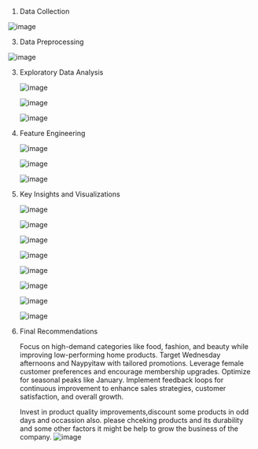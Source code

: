 1. Data Collection

![image](https://github.com/user-attachments/assets/b775b834-47ec-4f65-b7fa-ff4b349d5448)

3. Data Preprocessing
   
![image](https://github.com/user-attachments/assets/47d95448-7460-425e-b8c9-582b5b9d8052)

3. Exploratory Data Analysis
   
   ![image](https://github.com/user-attachments/assets/448b61dd-d231-4984-b179-07fced65412e)
   

   ![image](https://github.com/user-attachments/assets/77aa83ed-794b-42f3-902c-8d44539e8934)
   

   ![image](https://github.com/user-attachments/assets/52877e03-1e3d-4de2-ae71-4ce55fd93461)



   
4. Feature Engineering

   ![image](https://github.com/user-attachments/assets/f3b4cce0-dbce-4297-8404-67a62826a81f)

   ![image](https://github.com/user-attachments/assets/da9dfc67-757d-45b2-a87f-5866dc0c74a8)

   ![image](https://github.com/user-attachments/assets/3d6d4edd-d1ef-4713-87c7-a87c1d60135f)

5. Key Insights and Visualizations
   
   ![image](https://github.com/user-attachments/assets/b23df47c-8269-4d41-b0f0-b68791bbb271)

   ![image](https://github.com/user-attachments/assets/6b9fa860-4acb-4c19-8341-78ddeb6d30d0)


   ![image](https://github.com/user-attachments/assets/eb9bb919-6a46-471b-ae79-ab247d8a3a6c)

   ![image](https://github.com/user-attachments/assets/c1ee329c-5ba8-4480-acec-fc2c49a6f522)

   ![image](https://github.com/user-attachments/assets/fe529dac-bdb6-4b39-adde-92342feb0433)

   ![image](https://github.com/user-attachments/assets/2d7a79aa-8394-4043-92ec-74bcfdbba8b8)


   ![image](https://github.com/user-attachments/assets/f40753a1-59d3-4e1f-83d0-9dcde9f1a160)

   ![image](https://github.com/user-attachments/assets/2b517056-2d7b-4f52-8d5d-5554a2b568f6)



6. Final Recommendations
    
   Focus on high-demand categories like food, fashion, and beauty while improving low-performing home products. Target Wednesday afternoons and Naypyitaw with tailored promotions. 
   Leverage female customer preferences and encourage membership upgrades. Optimize for seasonal peaks like January. Implement feedback loops for continuous improvement to enhance sales 
   strategies, customer satisfaction, and overall growth.

   Invest in product quality improvements,discount some products in  odd days and occassion also. please  chceking products  and its durability and some other factors it might be help to 
   grow the business of the company.
   ![image](https://github.com/user-attachments/assets/1d906e7c-495c-4d8f-ab4b-c01e391a7436)

   
